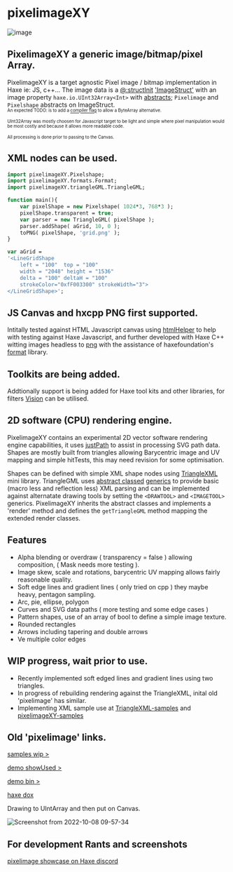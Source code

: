 # pixelimageXY
![image](https://user-images.githubusercontent.com/20134338/195204970-fa2f6dee-86cf-48e5-a152-cf35e2b4d1cc.png)

## PixelimageXY a generic image/bitmap/pixel Array.
PixelimageXY is a target agnostic Pixel image / bitmap implementation in Haxe ie: JS, c++...
The image data is a [@:structInit](https://code.haxe.org/category/beginner/declare-classes-with-structinit.html) ['ImageStruct'](https://github.com/nanjizal/pixelimageXY/blob/main/src/pixelimageXY/ImageStruct.hx) with an image property ```haxe.io.UInt32Array<Int>``` with [abstracts](https://haxe.org/manual/types-abstract.html); ```Pixelimage``` and ```Pixelshape``` abstracts on ImageStruct.  
<sub><sub>An expected TODO: is to add a [compiler flag](https://haxe.org/manual/lf-condition-compilation.html) to allow a ByteArray alternative.</sub></sub>
  
<sub><sub>UInt32Array was mostly choosen for Javascript target to be light and simple where pixel manipulation would be most costly and because it allows more readable code.</sub></sub>
  
<sub><sub>All processing is done prior to passing to the Canvas.</sub></sub>

## XML nodes can be used.
```Haxe
import pixelimageXY.Pixelshape;
import pixelimageXY.formats.Format;
import pixelimageXY.triangleGML.TriangleGML;

function main(){ 
    var pixelShape = new Pixelshape( 1024*3, 768*3 );
    pixelShape.transparent = true;
    var parser = new TriangleGML( pixelShape );
    parser.addShape( aGrid, 10, 0 );
    toPNG( pixelShape, 'grid.png' );
}

var aGrid = 
'<LineGridShape
    left = "100"  top = "100"
    width = "2048" height = "1536"
    delta = "100" deltaH = "100"
    strokeColor="0xfF003300" strokeWidth="3">
</LineGridShape>';
```

## JS Canvas and hxcpp PNG first supported.
Intitally tested against HTML Javascript canvas using [htmlHelper](https://github.com/nanjizal/htmlHelper) to help with testing against Haxe Javascript, and further developed with Haxe C++ witting images headless to [png](https://en.wikipedia.org/wiki/PNG) with the assistance of haxefoundation's [format](https://github.com/HaxeFoundation/format) library.
  
## Toolkits are being added.
Addtionally support is being added for Haxe tool kits and other libraries, for filters [Vision](https://github.com/ShaharMS/Vision) can be utilised.
  
## 2D software (CPU) rendering engine.
PixelimageXY contains an experimental 2D vector software rendering engine capabilities, it uses [justPath](https://github.com/nanjizal/justPath) to assist in processing SVG path data. Shapes are mostly built from triangles allowing Barycentric image and UV mapping and simple hitTests, this may need revision for some optimisation.
  
Shapes can be defined with simple XML shape nodes using [TriangleXML](https://github.com/nanjizal/triangleGML) mini library. TriangleGML uses [abstract classed](https://haxe.org/manual/types-abstract-class.html) [generics](https://haxe.org/manual/type-system-generic.html) to provide basic (macro less and reflection less) XML parsing and can be implemented against alternatate drawing tools by setting the ```<DRAWTOOL>``` and ```<IMAGETOOL>``` generics.  PixelimageXY inherits the abstract classes and implements a 'render' method and defines the ```getTriangleGML``` method mapping the extended render classes.

## Features
- Alpha blending or overdraw ( transparency = false ) allowing composition, ( Mask needs more testing ).
- Image skew, scale and rotations, barycentric UV mapping allows fairly reasonable quality.
- Soft edge lines and gradient lines ( only tried on cpp ) they maybe heavy, pentagon sampling.
- Arc, pie, ellipse, polygon
- Curves and SVG data paths ( more testing and some edge cases )
- Pattern shapes, use of an array of bool to define a simple image texture.
- Rounded rectangles
- Arrows including tapering and double arrows
- Ve multiple color edges

## WIP progress, wait prior to use.
- Recently implemented soft edged lines and gradient lines using two triangles.
- In progress of rebuilding rendering against the TriangleXML, inital old 'pixelimage' has similar.
- Implementing XML sample use at [TriangleXML-samples](https://github.com/nanjizal/triangleGML-samples) and [pixelimageXY-samples](http://github.com/nanjizal/pixelimageXY-samples)

## Old 'pixelimage' links.

[ samples wip > ](https://nanjizal.github.io/pixelimage-samples) 

[ demo showUsed > ](https://nanjizal.github.io/pixelimage/showUsed/index.html)

[ demo bin > ](https://nanjizal.github.io/pixelimage/bin/index.html)

[ haxe dox ](https://nanjizal.github.io/pixelimage/pages/)

Drawing to UIntArray and then put on Canvas.

![Screenshot from 2022-10-08 09-57-34](https://user-images.githubusercontent.com/20134338/194700314-0c1a6f2a-f0e3-4ace-ba09-114016a0cf89.png)

## For development Rants and screenshots
[pixelimage showcase on Haxe discord](https://discord.com/channels/162395145352904705/1028238027664916550)
